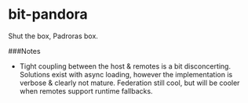 # bit-pandora
Shut the box, Padroras box.

###Notes

- Tight coupling between the host & remotes is a bit disconcerting. Solutions exist with async loading, however the implementation is verbose & clearly not mature. Federation still cool, but will be cooler when remotes support runtime fallbacks.